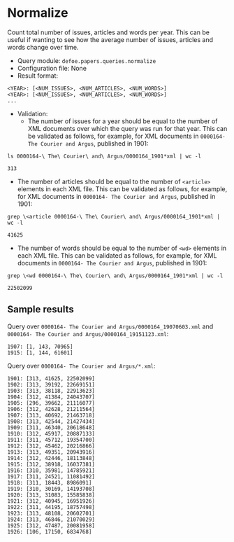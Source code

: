 # Normalize

Count total number of issues, articles and words per year. This can be useful if wanting to see how the average number of issues, articles and words change over time.

* Query module: `defoe.papers.queries.normalize`
* Configuration file: None
* Result format:

```
<YEAR>: [<NUM_ISSUES>, <NUM_ARTICLES>, <NUM_WORDS>]
<YEAR>: [<NUM_ISSUES>, <NUM_ARTICLES>, <NUM_WORDS>]
...
```

* Validation:
  - The number of issues for a year should be equal to the number of XML documents over which the query was run for that year. This can be validated as follows, for example, for XML documents in `0000164- The Courier and Argus`, published in 1901:

```
ls 0000164-\ The\ Courier\ and\ Argus/0000164_1901*xml | wc -l
```
```
313
```

  - The number of articles should be equal to the number of `<article>` elements in each XML file. This can be validated as follows, for example, for XML documents in `0000164- The Courier and Argus`, published in 1901:

```
grep \<article 0000164-\ The\ Courier\ and\ Argus/0000164_1901*xml | wc -l
```
```
41625
```

  - The number of words should be equal to the number of `<wd>` elements in each XML file. This can be validated as follows, for example, for XML documents in `0000164- The Courier and Argus`, published in 1901:

```
grep \<wd 0000164-\ The\ Courier\ and\ Argus/0000164_1901*xml | wc -l
```
```
22502099
```

## Sample results

Query over `0000164- The Courier and Argus/0000164_19070603.xml` and `0000164- The Courier and Argus/0000164_19151123.xml`:

```
1907: [1, 143, 70965]
1915: [1, 144, 61601]
```

Query over `0000164- The Courier and Argus/*.xml`:

```
1901: [313, 41625, 22502099]
1902: [313, 39192, 22669151]
1903: [313, 38118, 22913623]
1904: [312, 41384, 24043707]
1905: [296, 39662, 21116077]
1906: [312, 42628, 21211564]
1907: [313, 40692, 21463718]
1908: [313, 42544, 21427434]
1909: [311, 46340, 20618648]
1910: [312, 45917, 20887133]
1911: [311, 45712, 19354700]
1912: [312, 45462, 20216866]
1913: [313, 49351, 20943916]
1914: [312, 42446, 18113848]
1915: [312, 38918, 16037381]
1916: [310, 35981, 14785921]
1917: [311, 24521, 11081492]
1918: [311, 18443, 8986091]
1919: [310, 30169, 14193708]
1920: [313, 31083, 15585838]
1921: [312, 40945, 16951926]
1922: [311, 44195, 18757498]
1923: [313, 48108, 20602701]
1924: [313, 46846, 21070029]
1925: [312, 47487, 20081958]
1926: [106, 17150, 6834768]
```
